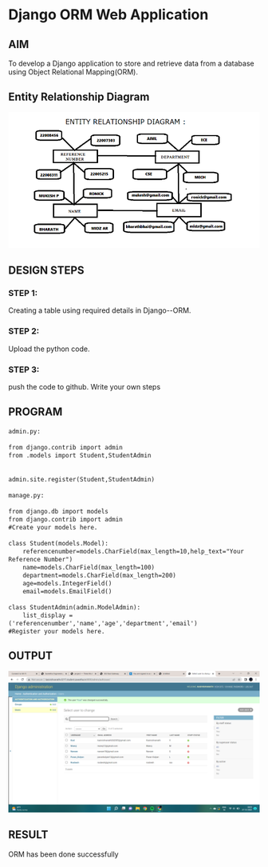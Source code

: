 # Django ORM Web Application

## AIM
To develop a Django application to store and retrieve data from a database using Object Relational Mapping(ORM).

## Entity Relationship Diagram

![](ENTITY%20RELATIONSHIP%20DIAGRAM.png)

## DESIGN STEPS

### STEP 1:
Creating a table using required details in Django--ORM.

### STEP 2:
Upload the python code.

### STEP 3:
push the code to github.
Write your own steps

## PROGRAM

```
admin.py:  

from django.contrib import admin  
from .models import Student,StudentAdmin  


admin.site.register(Student,StudentAdmin)  

manage.py:  

from django.db import models  
from django.contrib import admin  
#Create your models here.  

class Student(models.Model):  
    referencenumber=models.CharField(max_length=10,help_text="Your Reference Number")  
    name=models.CharField(max_length=100)  
    department=models.CharField(max_length=200)  
    age=models.IntegerField()  
    email=models.EmailField()  

class StudentAdmin(admin.ModelAdmin):  
    list_display = ('referencenumber','name','age','department','email')  
#Register your models here.  
```

## OUTPUT

![](Screenshot%20(30).png)


## RESULT
ORM has been done successfully
